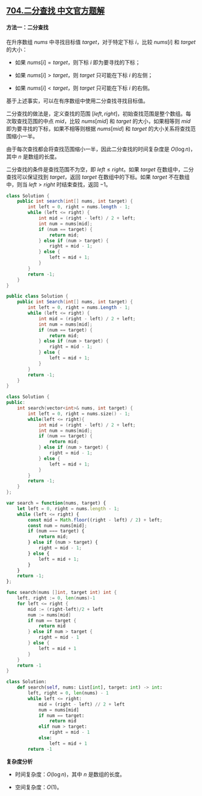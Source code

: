 ## [704.二分查找 中文官方题解](https://leetcode.cn/problems/binary-search/solutions/100000/er-fen-cha-zhao-by-leetcode-solution-f0xw)
#### 方法一：二分查找

在升序数组 $\textit{nums}$ 中寻找目标值 $\textit{target}$，对于特定下标 $i$，比较 $\textit{nums}[i]$ 和 $\textit{target}$ 的大小：

- 如果 $\textit{nums}[i] = \textit{target}$，则下标 $i$ 即为要寻找的下标；

- 如果 $\textit{nums}[i] > \textit{target}$，则 $\textit{target}$ 只可能在下标 $i$ 的左侧；

- 如果 $\textit{nums}[i] < \textit{target}$，则 $\textit{target}$ 只可能在下标 $i$ 的右侧。

基于上述事实，可以在有序数组中使用二分查找寻找目标值。

二分查找的做法是，定义查找的范围 $[\textit{left}, \textit{right}]$，初始查找范围是整个数组。每次取查找范围的中点 $\textit{mid}$，比较 $\textit{nums}[\textit{mid}]$ 和 $\textit{target}$ 的大小，如果相等则 $\textit{mid}$ 即为要寻找的下标，如果不相等则根据 $\textit{nums}[\textit{mid}]$ 和 $\textit{target}$ 的大小关系将查找范围缩小一半。

由于每次查找都会将查找范围缩小一半，因此二分查找的时间复杂度是 $O(\log n)$，其中 $n$ 是数组的长度。

二分查找的条件是查找范围不为空，即 $\textit{left} \le \textit{right}$。如果 $\textit{target}$ 在数组中，二分查找可以保证找到 $\textit{target}$，返回 $\textit{target}$ 在数组中的下标。如果 $\textit{target}$ 不在数组中，则当 $\textit{left} > \textit{right}$ 时结束查找，返回 $-1$。

```Java [sol1-Java]
class Solution {
    public int search(int[] nums, int target) {
        int left = 0, right = nums.length - 1;
        while (left <= right) {
            int mid = (right - left) / 2 + left;
            int num = nums[mid];
            if (num == target) {
                return mid;
            } else if (num > target) {
                right = mid - 1;
            } else {
                left = mid + 1;
            }
        }
        return -1;
    }
}
```

```C# [sol1-C#]
public class Solution {
    public int Search(int[] nums, int target) {
        int left = 0, right = nums.Length - 1;
        while (left <= right) {
            int mid = (right - left) / 2 + left;
            int num = nums[mid];
            if (num == target) {
                return mid;
            } else if (num > target) {
                right = mid - 1;
            } else {
                left = mid + 1;
            }
        }
        return -1;
    }
}
```

```C++ [sol1-C++]
class Solution {
public:
    int search(vector<int>& nums, int target) {
        int left = 0, right = nums.size() - 1;
        while(left <= right){
            int mid = (right - left) / 2 + left;
            int num = nums[mid];
            if (num == target) {
                return mid;
            } else if (num > target) {
                right = mid - 1;
            } else {
                left = mid + 1;
            }
        }
        return -1;
    }
};
```

```JavaScript [sol1-JavaScript]
var search = function(nums, target) {
    let left = 0, right = nums.length - 1;
    while (left <= right) {
        const mid = Math.floor((right - left) / 2) + left;
        const num = nums[mid];
        if (num === target) {
            return mid;
        } else if (num > target) {
            right = mid - 1;
        } else {
            left = mid + 1;
        }
    }
    return -1;
};
```

```go [sol1-Golang]
func search(nums []int, target int) int {
    left, right := 0, len(nums)-1
    for left <= right {
        mid := (right-left)/2 + left
        num := nums[mid]
        if num == target {
            return mid
        } else if num > target {
            right = mid - 1
        } else {
            left = mid + 1
        }
    }
    return -1
}
```

```Python [sol1-Python3]
class Solution:
    def search(self, nums: List[int], target: int) -> int:
        left, right = 0, len(nums) - 1
        while left <= right:
            mid = (right - left) // 2 + left
            num = nums[mid]
            if num == target:
                return mid
            elif num > target:
                right = mid - 1
            else:
                left = mid + 1
        return -1
```

**复杂度分析**

- 时间复杂度：$O(\log n)$，其中 $n$ 是数组的长度。

- 空间复杂度：$O(1)$。